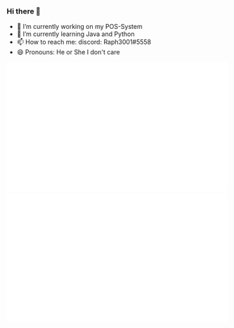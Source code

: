 ### Hi there 👋
- 🔭 I’m currently working on my POS-System
- 🌱 I’m currently learning Java and Python
- 📫 How to reach me: discord: Raph3001#5558
- 😄 Pronouns: He or She I don't care

<!--
**Raph3001/Raph3001** is a ✨ _special_ ✨ repository because its `README.md` (this file) appears on your GitHub profile.

Here are some ideas to get you started:

- 🔭 I’m currently working on ...
- 🌱 I’m currently learning ...
- 👯 I’m looking to collaborate on ...
- 🤔 I’m looking for help with ...
- 💬 Ask me about ...
- 📫 How to reach me: ...
- 😄 Pronouns: ...
- ⚡ Fun fact: ...
-->
![](https://raw.githubusercontent.com/raph3001/github-stats-fork/master/generated/overview.svg#gh-dark-mode-only)
![](https://raw.githubusercontent.com/raph3001/github-stats-fork/master/generated/languages.svg#gh-dark-mode-only)
